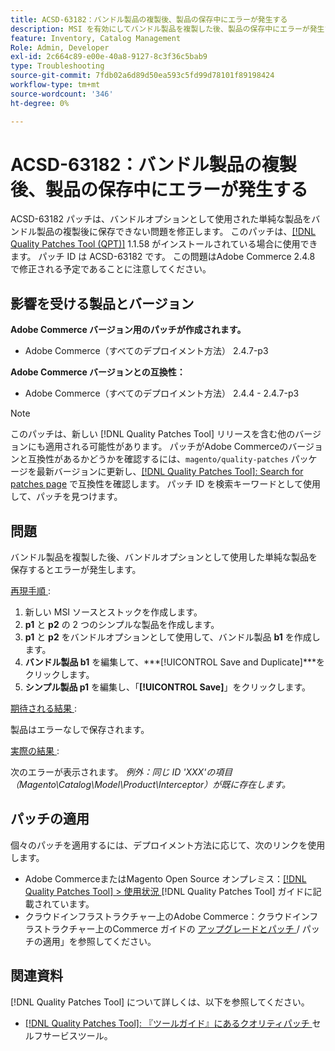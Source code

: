 ```yaml
---
title: ACSD-63182：バンドル製品の複製後、製品の保存中にエラーが発生する
description: MSI を有効にしてバンドル製品を複製した後、製品の保存中にエラーが発生するAdobe Commerceの問題を修正するために、ACSD-63182 パッチを適用します。
feature: Inventory, Catalog Management
Role: Admin, Developer
exl-id: 2c664c89-e00e-40a8-9127-8c3f36c5bab9
type: Troubleshooting
source-git-commit: 7fdb02a6d89d50ea593c5fd99d78101f89198424
workflow-type: tm+mt
source-wordcount: '346'
ht-degree: 0%

---
```


# ACSD-63182：バンドル製品の複製後、製品の保存中にエラーが発生する

ACSD-63182 パッチは、バンドルオプションとして使用された単純な製品をバンドル製品の複製後に保存できない問題を修正します。 このパッチは、[[!DNL Quality Patches Tool (QPT)]](/help/tools/quality-patches-tool/quality-patches-tool-to-self-serve-quality-patches.md) 1.1.58 がインストールされている場合に使用できます。 パッチ ID は ACSD-63182 です。 この問題はAdobe Commerce 2.4.8 で修正される予定であることに注意してください。

## 影響を受ける製品とバージョン

**Adobe Commerce バージョン用のパッチが作成されます。**

* Adobe Commerce（すべてのデプロイメント方法） 2.4.7-p3

**Adobe Commerce バージョンとの互換性：**

* Adobe Commerce（すべてのデプロイメント方法） 2.4.4 - 2.4.7-p3

>[!NOTE]
>
>このパッチは、新しい [!DNL Quality Patches Tool] リリースを含む他のバージョンにも適用される可能性があります。 パッチがAdobe Commerceのバージョンと互換性があるかどうかを確認するには、`magento/quality-patches` パッケージを最新バージョンに更新し、[[!DNL Quality Patches Tool]: Search for patches page](https://experienceleague.adobe.com/tools/commerce-quality-patches/index.html) で互換性を確認します。 パッチ ID を検索キーワードとして使用して、パッチを見つけます。

## 問題

バンドル製品を複製した後、バンドルオプションとして使用した単純な製品を保存するとエラーが発生します。

<u> 再現手順 </u>:

1. 新しい MSI ソースとストックを作成します。
1. **p1** と **p2** の 2 つのシンプルな製品を作成します。
1. **p1** と **p2** をバンドルオプションとして使用して、バンドル製品 **b1** を作成します。
1. **バンドル製品 b1** を編集して、***[!UICONTROL Save and Duplicate]***をクリックします。
1. **シンプル製品 p1** を編集し、「**[!UICONTROL Save]**」をクリックします。

<u> 期待される結果 </u>:

製品はエラーなしで保存されます。

<u> 実際の結果 </u>:

次のエラーが表示されます。
*例外：同じ ID &#39;XXX&#39;の項目（Magento\Catalog\Model\Product\Interceptor）が既に存在します。*

## パッチの適用

個々のパッチを適用するには、デプロイメント方法に応じて、次のリンクを使用します。

* Adobe CommerceまたはMagento Open Source オンプレミス：[[!DNL Quality Patches Tool] > 使用状況 ](/help/tools/quality-patches-tool/usage.md)[!DNL Quality Patches Tool] ガイドに記載されています。
* クラウドインフラストラクチャー上のAdobe Commerce：クラウドインフラストラクチャー上のCommerce ガイドの [ アップグレードとパッチ ](https://experienceleague.adobe.com/docs/commerce-cloud-service/user-guide/develop/upgrade/apply-patches.html)/ パッチの適用」を参照してください。

## 関連資料

[!DNL Quality Patches Tool] について詳しくは、以下を参照してください。

* [[!DNL Quality Patches Tool]: 『ツールガイド』にあるクオリティパッチ ](/help/tools/quality-patches-tool/quality-patches-tool-to-self-serve-quality-patches.md) セルフサービスツール。
